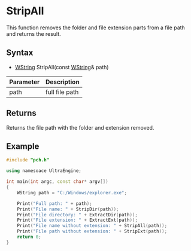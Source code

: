 # StripAll #
This function removes the folder and file extension parts from a file path and returns the result.

## Syntax ##
- [WString](WString) StripAll(const [WString](WString)& path)

| Parameter | Description |
| --- | --- |
| path | full file path |

## Returns ##
Returns the file path with the folder and extension removed.

## Example
```c++
#include "pch.h"

using namesoace UltraEngine;

int main(int argc, const char* argv[])
{
	WString path = "C:/Windows/explorer.exe";

	Print("Full path: " + path);
	Print("File name: " + StripDir(path));
	Print("File directory: " + ExtractDir(path));
	Print("File extension: " + ExtractExt(path));	
	Print("File name without extension: " + StripAll(path));
	Print("File path without extension: " + StripExt(path));
	return 0;
}
```
